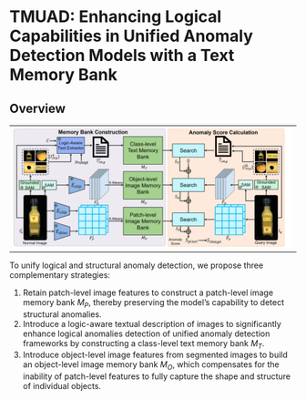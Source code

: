 # TMUAD: Enhancing Logical Capabilities in Unified Anomaly Detection Models with a Text Memory Bank
## Overview

<table>
  <tr>
    <td><img src="./demo/main_framework_diagram.jpg" width="100%"></td>
  </tr>
</table>

To unify logical and structural anomaly detection, we propose three complementary strategies: 
1. Retain patch-level image features to construct a patch-level image memory bank $M_P$, thereby preserving the model’s capability to detect structural anomalies. 
2. Introduce a logic-aware textual description of images to significantly enhance logical anomalies detection of unified anomaly detection frameworks by constructing a class-level text memory bank $M_T$. 
3. Introduce object-level image features from segmented images to build an object-level image memory bank $M_O$, which compensates for the inability of patch-level features to fully capture the shape and structure of individual objects.
